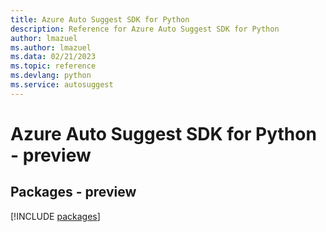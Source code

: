 ```yaml
---
title: Azure Auto Suggest SDK for Python
description: Reference for Azure Auto Suggest SDK for Python
author: lmazuel
ms.author: lmazuel
ms.data: 02/21/2023
ms.topic: reference
ms.devlang: python
ms.service: autosuggest
---
```

# Azure Auto Suggest SDK for Python - preview
## Packages - preview
[!INCLUDE [packages](auto-suggest-index.md)]